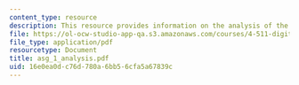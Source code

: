 ```yaml
---
content_type: resource
description: This resource provides information on the analysis of the tower.
file: https://ol-ocw-studio-app-qa.s3.amazonaws.com/courses/4-511-digital-mock-up-workshop-spring-2006/16e0ea0dc76d780a6bb56cfa5a67839c_asg_1_analysis.pdf
file_type: application/pdf
resourcetype: Document
title: asg_1_analysis.pdf
uid: 16e0ea0d-c76d-780a-6bb5-6cfa5a67839c
---
```

